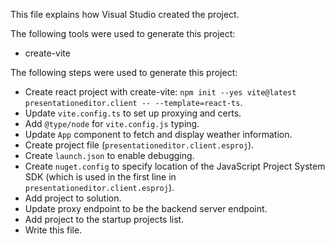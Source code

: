 This file explains how Visual Studio created the project.

The following tools were used to generate this project:
- create-vite

The following steps were used to generate this project:
- Create react project with create-vite: `npm init --yes vite@latest presentationeditor.client -- --template=react-ts`.
- Update `vite.config.ts` to set up proxying and certs.
- Add `@type/node` for `vite.config.js` typing.
- Update `App` component to fetch and display weather information.
- Create project file (`presentationeditor.client.esproj`).
- Create `launch.json` to enable debugging.
- Create `nuget.config` to specify location of the JavaScript Project System SDK (which is used in the first line in `presentationeditor.client.esproj`).
- Add project to solution.
- Update proxy endpoint to be the backend server endpoint.
- Add project to the startup projects list.
- Write this file.
